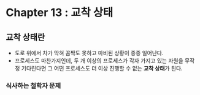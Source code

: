 # Chapter 13 : 교착 상태

## 교착 상태란

- 도로 위에서 차가 막혀 꼼짝도 못하고 마비된 상황이 종종 일어난다.
- 프로세스도 마찬가지인데, 두 개 이상의 프로세스가 각자 가지고 있는 자원을 무작정 기다린다면 그 어떤 프로세스도 더 이상 진행할 수 없는 **교착 상태**가 된다.

### 식사하는 철학자 문제

